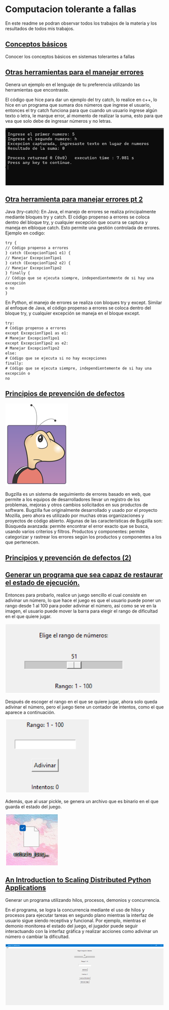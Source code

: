 # Computacion tolerante a fallas
En este readme se podran observar todos los trabajos de la materia y los resultados de todos mis trabajos.

## [Conceptos básicos](https://github.com/Quetzal345/Tolerante-a-fallas/blob/33392e27519e095b9e35c778140da41bb6541a79/Conceptos_basicos_delgado.pdf)
Conocer los conceptos básicos en sistemas tolerantes a fallas

## [Otras herramientas para el manejar errores](https://github.com/Quetzal345/Tolerante-a-fallas/blob/414643cb7c26476ef9d6ad2d6dcf0ec8072fcb13/Modulo%201/Manejarerrores.cpp) 
 Genera un ejemplo en el lenguaje de tu preferencia utilizando las herramientas que encontraste.

 El código que hice para dar un ejemplo del try catch, lo realice en c++, lo hice en un programa que sumara dos números que ingrese el usuario, entonces el try catch funciona para que cuando un usuario ingrese 
 algún texto o letra, le marque error, al momento de realizar la suma, esto para que vea que solo debe de ingresar números y no letras.

![](https://github.com/Quetzal345/Tolerante-a-fallas/blob/19cc00b77861ba11f2a967001458be6a23cae44e/Campturas/captura%201.png)

## [Otra herramienta para manejar errores pt 2](https://github.com/Quetzal345/Tolerante-a-fallas/blob/5795c33e5bd0bcb423e7b5b4da13311e2ca7b021/Modulo%201/manejode_errores_Delgado.pdf)

Java (try-catch):
En Java, el manejo de errores se realiza principalmente mediante bloques try y catch. El código propenso a errores se coloca dentro del bloque try, y cualquier excepción que ocurra se captura y maneja en elbloque catch. Esto permite una gestión controlada de errores.
Ejemplo en codigo:
```
try {
// Código propenso a errores
} catch (ExcepcionTipo1 e1) {
// Manejar ExcepcionTipo1
} catch (ExcepcionTipo2 e2) {
// Manejar ExcepcionTipo2
} finally {
// Código que se ejecuta siempre, independientemente de si hay una excepción 
o no
}
```
En Python, el manejo de errores se realiza con bloques try y except. Similar al enfoque de Java, el código propenso a errores se coloca dentro del bloque try, y cualquier excepción se maneja en el bloque except.
```
try:
# Código propenso a errores
except ExcepcionTipo1 as e1:
# Manejar ExcepcionTipo1
except ExcepcionTipo2 as e2:
# Manejar ExcepcionTipo2
else:
# Código que se ejecuta si no hay excepciones
finally:
# Código que se ejecuta siempre, independientemente de si hay una excepción o 
no
```

## [Principios de prevención de defectos](https://github.com/Quetzal345/Tolerante-a-fallas/blob/9ca1404b9ec8ece3cac088f079c093933c82a39f/Modulo%201/prevencion_de_defectos.pdf)

![](https://github.com/Quetzal345/Tolerante-a-fallas/blob/8a0a4278503aac6cac83077867ff7816a36b4658/Campturas/200px-Buggie.svg.png)

Bugzilla es un sistema de seguimiento de errores basado en web, que permite a los equipos de desarrolladores llevar un registro de los problemas, mejoras y otros cambios solicitados en sus productos de software.  Bugzilla fue originalmente desarrollado y usado por el proyecto Mozilla, pero ahora es utilizado por muchas otras organizaciones y proyectos de código abierto. 
Algunas de las características de Bugzilla son:
Búsqueda avanzada: permite encontrar el error exacto que se busca, usando varios criterios y filtros.
Productos y componentes: permite categorizar y rastrear los errores según los productos y componentes a los que pertenecen.

## [Principios y prevención de defectos (2)](https://github.com/Quetzal345/Tolerante-a-fallas/blob/7922f79c347b63b8a6b551a2f14a3d55c8f35d47/Modulo%201/ODC.pdf)

## [Generar un programa que sea capaz de restaurar el estado de ejecución. ](https://github.com/Quetzal345/Tolerante-a-fallas/blob/e3788b0fd670b4b61a65e674379cddf820722278/Modulo%201/reporte_checkpointing.pdf)
Entonces para probarlo, realice un juego sencillo el cual consiste en adivinar un número, lo que hace el juego es que el usuario puede poner un rango desde 1 al 100 para poder adivinar el número, así como se ve en la imagen, el usuario puede mover la barra para elegir el rango de dificultad en el que quiere jugar.

![](https://github.com/Quetzal345/Tolerante-a-fallas/blob/b50debad1eb38ad9b5d2c4bf2d590900605953ea/Campturas/captura%202.png)

Después de escoger el rango en el que se quiere jugar, ahora solo queda adivinar el número, pero el juego tiene un contador de intentos, como el que aparece a continuación.

![](https://github.com/Quetzal345/Tolerante-a-fallas/blob/b50debad1eb38ad9b5d2c4bf2d590900605953ea/Campturas/Captura%203.png)

Además, que al usar pickle, se genera un archivo que es binario en el que guarda el estado del juego.

![](https://github.com/Quetzal345/Tolerante-a-fallas/blob/b50debad1eb38ad9b5d2c4bf2d590900605953ea/Campturas/Captura%204.png)

## [An Introduction to Scaling Distributed Python Applications](https://github.com/Quetzal345/Traductores-de-lenguajeII/blob/907ee4e7020e7fff7c8912b5edc3d00e4703c963/Modulo1/Distributed%20Python%20Applications_Delgado.pdf)
Generar un programa utilizando hilos, procesos, demonios y concurrencia. 

En el programa, se logra la concurrencia mediante el uso de hilos y procesos para ejecutar tareas en segundo plano mientras la interfaz de usuario sigue siendo receptiva y funcional.
Por ejemplo, mientras el demonio monitorea el estado del juego, el jugador puede seguir interactuando con la interfaz gráfica y realizar acciones como adivinar un número o cambiar la dificultad.

![](https://github.com/Quetzal345/Tolerante-a-fallas/blob/3f000ef85567282b6722eb1bdd60ca11e451898c/Campturas/captura%205.png)


